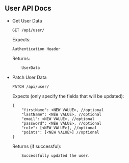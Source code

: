 User API Docs
----------------

- Get User Data
    ```
    GET /api/user/
    ```
    Expects:
    ```
	Authentication Header
    ```

	Returns:
	```
		UserData
	```
- Patch User Data
    ```
    PATCH /api/user/
    ```
    Expects (only specify the fields that will be updated):
    ```
    {
        "firstName": <NEW VALUE>, //optional
        "lastName": <NEW VALUE>, //optional
        "email": <NEW VALUE>, //optional
        "password": <NEW VALUE>, //optional
        "role": [<NEW VALUE>], //optional
        "points": [<NEW VALUE>] //optional
    }
    ```
    
    Returns (if successful):
    ```
        Successfully updated the user.
    ```

